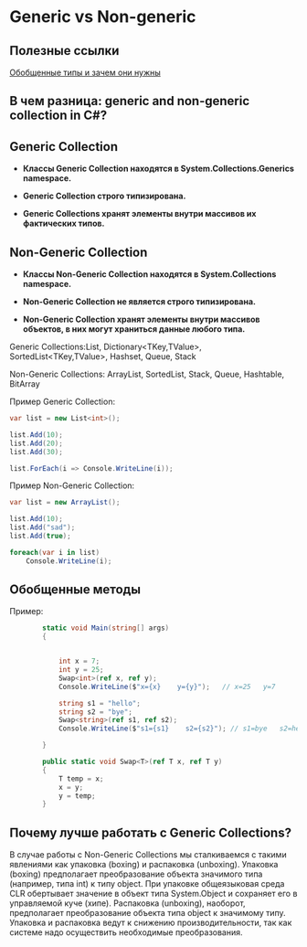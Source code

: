 # Generic vs Non-generic

## Полезные ссылки

[Обобщенные типы и зачем они нужны](https://metanit.com/sharp/tutorial/3.12.php)

## В чем разница: generic and non-generic collection in C#?

## Generic Collection 

* **Классы Generic Collection находятся в System.Collections.Generics namespace.**

* **Generic Collection строго типизирована.**

* **Generic Collections хранят элементы внутри массивов их фактических типов.**

## Non-Generic Collection 

* **Классы Non-Generic Collection находятся в System.Collections namespace.**

* **Non-Generic Collection не является строго типизирована.**

* **Non-Generic Collection хранят элементы внутри массивов объектов, в них могут храниться данные любого типа.**

Generic Collections:List<T>, Dictionary<TKey,TValue>, SortedList<TKey,TValue>, Hashset<T>, Queue<T>, Stack<T> 

Non-Generic Collections: ArrayList, SortedList, Stack, Queue, Hashtable, BitArray

Пример Generic Collection:

```csharp  
var list = new List<int>();

list.Add(10);
list.Add(20);
list.Add(30);

list.ForEach(i => Console.WriteLine(i));
```

Пример Non-Generic Collection:

```csharp 
var list = new ArrayList();

list.Add(10);
list.Add("sad");
list.Add(true);

foreach(var i in list)
    Console.WriteLine(i);
```
## Обобщенные методы

Пример:
```csharp
        static void Main(string[] args)
        {


            int x = 7;
            int y = 25;
            Swap<int>(ref x, ref y);
            Console.WriteLine($"x={x}    y={y}");   // x=25   y=7

            string s1 = "hello";
            string s2 = "bye";
            Swap<string>(ref s1, ref s2);
            Console.WriteLine($"s1={s1}    s2={s2}"); // s1=bye   s2=hello

        }

        public static void Swap<T>(ref T x, ref T y)
        {
            T temp = x;
            x = y;
            y = temp;
        }
```

## Почему лучше работать с Generic Collections?
В случае работы с Non-Generic Collections мы сталкиваемся с такими явлениями как упаковка (boxing) и распаковка (unboxing).
Упаковка (boxing) предполагает преобразование объекта значимого типа (например, типа int) к типу object. При упаковке общеязыковая среда CLR обертывает значение в объект типа System.Object и сохраняет его в управляемой куче (хипе). Распаковка (unboxing), наоборот, предполагает преобразование объекта типа object к значимому типу. Упаковка и распаковка ведут к снижению производительности, так как системе надо осуществить необходимые преобразования.